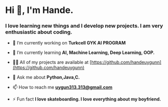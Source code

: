 <h1 align="left">Hi 👋, I'm Hande.</h1>
<h3 align="left">I love learning new things and I develop new projects. I am very enthusiastic about coding.</h3>

- 🔭 I’m currently working on **Turkcell GYK AI PROGRAM**

- 🌱 I’m currently learning **AI, Machine Learning, Deep Learning, OOP.**

- 👨‍💻 All of my projects are available at [https://github.com/handeuygunn](https://github.com/handeuygunn)

- 💬 Ask me about **Python,Java,C.**

- 📫 How to reach me **uygun313.313@gmail.com**

- ⚡ Fun fact **I love skateboarding. I love everything about my boyfriend.**

